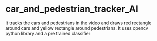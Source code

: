 # car_and_pedestrian_tracker_AI
It tracks the cars and pedestrians in the video and draws red rectangle around cars and yellow rectangle around pedestrians. It uses opencv python library and a pre trained classifier  
